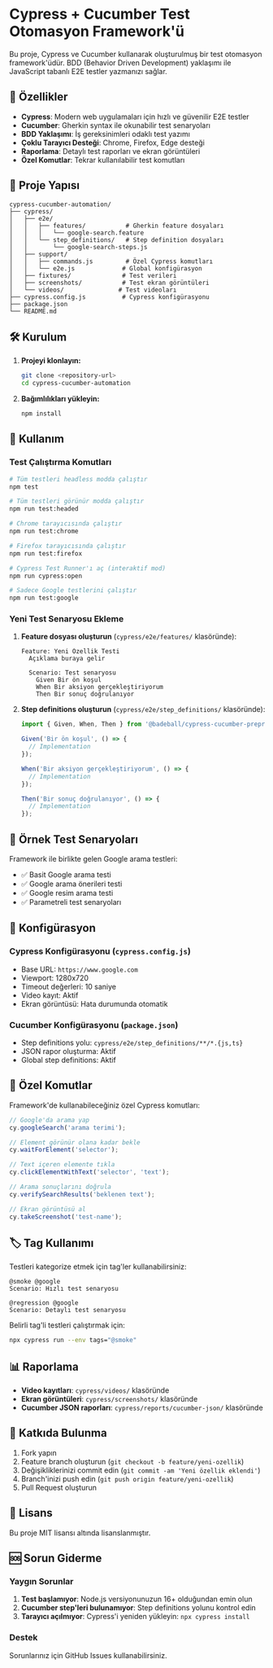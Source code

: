 # Cypress + Cucumber Test Otomasyon Framework'ü

Bu proje, Cypress ve Cucumber kullanarak oluşturulmuş bir test otomasyon framework'üdür. BDD (Behavior Driven Development) yaklaşımı ile JavaScript tabanlı E2E testler yazmanızı sağlar.

## 🚀 Özellikler

- **Cypress**: Modern web uygulamaları için hızlı ve güvenilir E2E testler
- **Cucumber**: Gherkin syntax ile okunabilir test senaryoları
- **BDD Yaklaşımı**: İş gereksinimleri odaklı test yazımı
- **Çoklu Tarayıcı Desteği**: Chrome, Firefox, Edge desteği
- **Raporlama**: Detaylı test raporları ve ekran görüntüleri
- **Özel Komutlar**: Tekrar kullanılabilir test komutları

## 📁 Proje Yapısı

```
cypress-cucumber-automation/
├── cypress/
│   ├── e2e/
│   │   ├── features/           # Gherkin feature dosyaları
│   │   │   └── google-search.feature
│   │   └── step_definitions/   # Step definition dosyaları
│   │       └── google-search-steps.js
│   ├── support/
│   │   ├── commands.js         # Özel Cypress komutları
│   │   └── e2e.js             # Global konfigürasyon
│   ├── fixtures/              # Test verileri
│   ├── screenshots/           # Test ekran görüntüleri
│   └── videos/               # Test videoları
├── cypress.config.js          # Cypress konfigürasyonu
├── package.json
└── README.md
```

## 🛠️ Kurulum

1. **Projeyi klonlayın:**
   ```bash
   git clone <repository-url>
   cd cypress-cucumber-automation
   ```

2. **Bağımlılıkları yükleyin:**
   ```bash
   npm install
   ```

## 🎯 Kullanım

### Test Çalıştırma Komutları

```bash
# Tüm testleri headless modda çalıştır
npm test

# Tüm testleri görünür modda çalıştır
npm run test:headed

# Chrome tarayıcısında çalıştır
npm run test:chrome

# Firefox tarayıcısında çalıştır
npm run test:firefox

# Cypress Test Runner'ı aç (interaktif mod)
npm run cypress:open

# Sadece Google testlerini çalıştır
npm run test:google
```

### Yeni Test Senaryosu Ekleme

1. **Feature dosyası oluşturun** (`cypress/e2e/features/` klasöründe):
   ```gherkin
   Feature: Yeni Özellik Testi
     Açıklama buraya gelir

     Scenario: Test senaryosu
       Given Bir ön koşul
       When Bir aksiyon gerçekleştiriyorum
       Then Bir sonuç doğrulanıyor
   ```

2. **Step definitions oluşturun** (`cypress/e2e/step_definitions/` klasöründe):
   ```javascript
   import { Given, When, Then } from '@badeball/cypress-cucumber-preprocessor';

   Given('Bir ön koşul', () => {
     // Implementation
   });

   When('Bir aksiyon gerçekleştiriyorum', () => {
     // Implementation
   });

   Then('Bir sonuç doğrulanıyor', () => {
     // Implementation
   });
   ```

## 📝 Örnek Test Senaryoları

Framework ile birlikte gelen Google arama testleri:

- ✅ Basit Google arama testi
- ✅ Google arama önerileri testi  
- ✅ Google resim arama testi
- ✅ Parametreli test senaryoları

## 🔧 Konfigürasyon

### Cypress Konfigürasyonu (`cypress.config.js`)

- Base URL: `https://www.google.com`
- Viewport: 1280x720
- Timeout değerleri: 10 saniye
- Video kayıt: Aktif
- Ekran görüntüsü: Hata durumunda otomatik

### Cucumber Konfigürasyonu (`package.json`)

- Step definitions yolu: `cypress/e2e/step_definitions/**/*.{js,ts}`
- JSON rapor oluşturma: Aktif
- Global step definitions: Aktif

## 🎨 Özel Komutlar

Framework'de kullanabileceğiniz özel Cypress komutları:

```javascript
// Google'da arama yap
cy.googleSearch('arama terimi');

// Element görünür olana kadar bekle
cy.waitForElement('selector');

// Text içeren elemente tıkla
cy.clickElementWithText('selector', 'text');

// Arama sonuçlarını doğrula
cy.verifySearchResults('beklenen text');

// Ekran görüntüsü al
cy.takeScreenshot('test-name');
```

## 🏷️ Tag Kullanımı

Testleri kategorize etmek için tag'ler kullanabilirsiniz:

```gherkin
@smoke @google
Scenario: Hızlı test senaryosu

@regression @google  
Scenario: Detaylı test senaryosu
```

Belirli tag'li testleri çalıştırmak için:
```bash
npx cypress run --env tags="@smoke"
```

## 📊 Raporlama

- **Video kayıtları**: `cypress/videos/` klasöründe
- **Ekran görüntüleri**: `cypress/screenshots/` klasöründe  
- **Cucumber JSON raporları**: `cypress/reports/cucumber-json/` klasöründe

## 🤝 Katkıda Bulunma

1. Fork yapın
2. Feature branch oluşturun (`git checkout -b feature/yeni-ozellik`)
3. Değişikliklerinizi commit edin (`git commit -am 'Yeni özellik eklendi'`)
4. Branch'inizi push edin (`git push origin feature/yeni-ozellik`)
5. Pull Request oluşturun

## 📄 Lisans

Bu proje MIT lisansı altında lisanslanmıştır.

## 🆘 Sorun Giderme

### Yaygın Sorunlar

1. **Test başlamıyor**: Node.js versiyonunuzun 16+ olduğundan emin olun
2. **Cucumber step'leri bulunamıyor**: Step definitions yolunu kontrol edin
3. **Tarayıcı açılmıyor**: Cypress'i yeniden yükleyin: `npx cypress install`

### Destek

Sorunlarınız için GitHub Issues kullanabilirsiniz.
